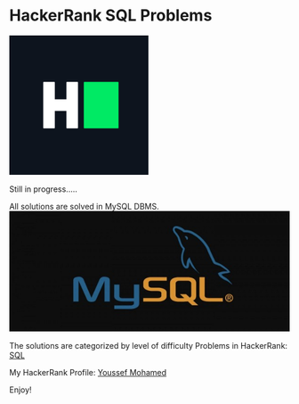 # HackerRank SQL Problems
![HackerRank Logo](./readme/HackerRank.png)


Still in progress.....

All solutions are solved in MySQL DBMS.
![](./readme/mysql.png)

The solutions are categorized by level of difficulty
Problems in HackerRank: [SQL](https://www.hackerrank.com/domains/sql)

My HackerRank Profile: [Youssef Mohamed](https://www.hackerrank.com/youssef_mo7amed)

Enjoy!

